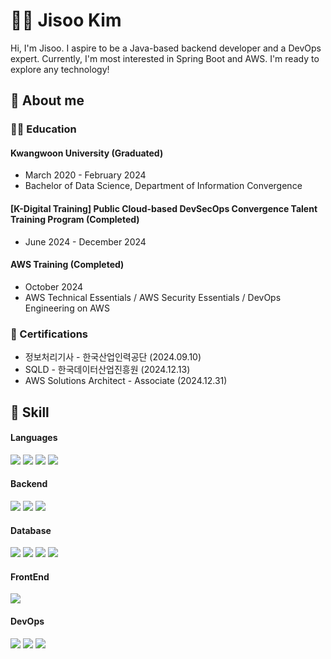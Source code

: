 # 💁‍♀️ Jisoo Kim
Hi, I'm Jisoo. I aspire to be a Java-based backend developer and a DevOps expert. Currently, I'm most interested in Spring Boot and AWS. I'm ready to explore any technology!

## 📢 About me
### 👩‍🎓 Education
#### Kwangwoon University (Graduated)
  - March 2020 - February 2024
  - Bachelor of Data Science, Department of Information Convergence

#### [K-Digital Training] Public Cloud-based DevSecOps Convergence Talent Training Program (Completed)
  - June 2024 - December 2024

#### AWS Training (Completed)
  - October 2024
  - AWS Technical Essentials / AWS Security Essentials / DevOps Engineering on AWS

### 🪪 Certifications
- 정보처리기사 - 한국산업인력공단 (2024.09.10)
- SQLD - 한국데이터산업진흥원 (2024.12.13)
- AWS Solutions Architect - Associate (2024.12.31)

## 🔧 Skill

#### Languages

<img src="https://img.shields.io/badge/Java-ED8B00?style=for-the-badge&logo=openjdk&logoColor=white"/> <img src="https://img.shields.io/badge/JavaScript-F7DF1E?style=for-the-badge&logo=JavaScript&logoColor=white" /> <img src="https://img.shields.io/badge/Python-14354C?style=for-the-badge&logo=python&logoColor=white"/> <img src="https://img.shields.io/badge/R-276DC3?style=for-the-badge&logo=r&logoColor=white"/>

#### Backend
<img src="https://img.shields.io/badge/Spring-6DB33F?style=for-the-badge&logo=spring&logoColor=white"/> <img src="https://img.shields.io/badge/Node.js-43853D?style=for-the-badge&logo=node.js&logoColor=white"/> <img src="https://img.shields.io/badge/JSP-494649?style=for-the-badge&logo=jsp&logoColor=white"/>

#### Database
<img src="https://img.shields.io/badge/MySQL-00000F?style=for-the-badge&logo=mysql&logoColor=white"/> <img src="https://img.shields.io/badge/PostgreSQL-316192?style=for-the-badge&logo=postgresql&logoColor=white"/> <img src="https://img.shields.io/badge/MongoDB-4EA94B?style=for-the-badge&logo=mongodb&logoColor=white"/> <img src="https://img.shields.io/badge/Oracle-F80000?style=for-the-badge&logo=oracle&logoColor=black"/>


#### FrontEnd
<img src="https://img.shields.io/badge/React-20232A?style=for-the-badge&logo=react&logoColor=61DAFB"/>

#### DevOps
<img src="https://img.shields.io/badge/AWS-FF9900?style=for-the-badge&logo=amazonaws&logoColor=white"/> <img src="https://img.shields.io/badge/docker-%230db7ed.svg?style=for-the-badge&logo=docker&logoColor=white" /> <img src="https://img.shields.io/badge/GitHub_Actions-2088FF?style=for-the-badge&logo=github-actions&logoColor=white" /> 

